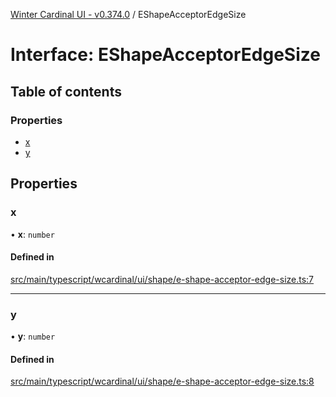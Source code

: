 [Winter Cardinal UI - v0.374.0](../index.md) / EShapeAcceptorEdgeSize

# Interface: EShapeAcceptorEdgeSize

## Table of contents

### Properties

- [x](EShapeAcceptorEdgeSize.md#x)
- [y](EShapeAcceptorEdgeSize.md#y)

## Properties

### x

• **x**: `number`

#### Defined in

[src/main/typescript/wcardinal/ui/shape/e-shape-acceptor-edge-size.ts:7](https://github.com/winter-cardinal/winter-cardinal-ui/blob/v0.310.1/src/main/typescript/wcardinal/ui/shape/e-shape-acceptor-edge-size.ts#L7)

___

### y

• **y**: `number`

#### Defined in

[src/main/typescript/wcardinal/ui/shape/e-shape-acceptor-edge-size.ts:8](https://github.com/winter-cardinal/winter-cardinal-ui/blob/v0.310.1/src/main/typescript/wcardinal/ui/shape/e-shape-acceptor-edge-size.ts#L8)
